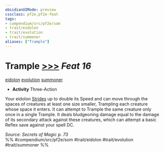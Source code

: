 ```yaml
---
obsidianUIMode: preview
cssclass: pf2e,pf2e-feat
tags:
- compendium/src/pf2e/som
- trait/eidolon
- trait/evolution
- trait/summoner
aliases: ["Trample"]
---
```

# Trample  [>>>](chapter-9-playing-the-game.md#Actions "Three-Action") *Feat 16*  
[eidolon](eidolon-som.md "Eidolon Creature Type Trait")  [evolution](evolution-som.md "Evolution Feat Trait")  [summoner](Reference/Rules/Traits/summoner-som.md "Summoner Class Trait")  

- **Activity** Three-Action

Your eidolon [Strides](stride.md) up to double its Speed and can move through the spaces of creatures at least one size smaller, Trampling each creature whose space it enters. It can attempt to Trample the same creature only once in a single Trample. It deals bludgeoning damage equal to the damage of its secondary attack against these creatures, which can attempt a basic Reflex save against your spell DC.

*Source: Secrets of Magic p. 73*  
%% #compendium/src/pf2e/som #trait/eidolon #trait/evolution #trait/summoner %%